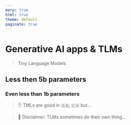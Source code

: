```yaml
---
marp: true
html: true
theme: default
paginate: true
---
```

# Generative AI apps & TLMs
> Tiny Language Models
## Less then 5b parameters
### Even less than 1b parameters

> ✋ TMLs are good in 🇬🇧, 🇨🇳 but...

> 🤪 Disclaimer: TLMs sometimes do their own thing... 
